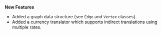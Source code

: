 **New Features**

* Added a graph data structure (see `Edge` and `Vertex` classes).
* Added a currency translator which supports indirect translations using multiple rates.